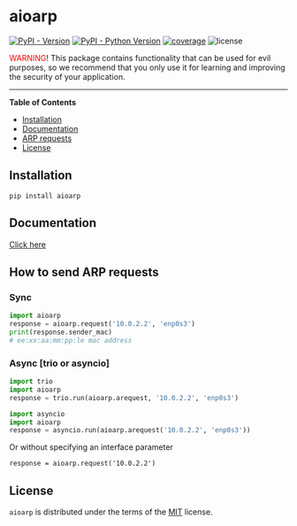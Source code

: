 # aioarp

[![PyPI - Version](https://img.shields.io/pypi/v/aioarp.svg)](https://pypi.org/project/aioarp)
[![PyPI - Python Version](https://img.shields.io/pypi/pyversions/aioarp.svg)](https://pypi.org/project/aioarp)
[![coverage](https://img.shields.io/codecov/c/github/karosis88/aioarp/master)](https://app.codecov.io/gh/karosis88/aioarp)
![license](https://img.shields.io/github/license/karosis88/aioarp)

<span style='color: red'>WARNING</span>! This package contains functionality that can be used for evil purposes, so we recommend that you only use it for learning and improving the security of your application.

-----

**Table of Contents**

- [Installation](#installation)
- [Documentation](#documentation)
- [ARP requests](#how-to-send-arp-requests)
- [License](#license)

## Installation

```console
pip install aioarp
```

## Documentation
[Click here](https://karosis88.github.io/aioarp/)

## How to send ARP requests

### Sync
```py
import aioarp
response = aioarp.request('10.0.2.2', 'enp0s3')
print(response.sender_mac)
# ee:xx:aa:mm:pp:le mac address
```

### Async [trio or asyncio]
```py
import trio
import aioarp
response = trio.run(aioarp.arequest, '10.0.2.2', 'enp0s3')
```

```py
import asyncio
import aioarp
response = asyncio.run(aioarp.arequest('10.0.2.2', 'enp0s3'))
```

Or without specifying an interface parameter

```
response = aioarp.request('10.0.2.2')
```

## License

`aioarp` is distributed under the terms of the [MIT](https://spdx.org/licenses/MIT.html) license.


